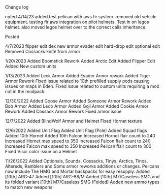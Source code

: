 Change log

noted 4/14/23
added test pelican with aws fir system.
removed old vehicle equipment.
testing fir aws integration on pilot helmets. Test in on legos helmet. also moved legos helmet over to the correct calls inheritance.

Posted

4/7/2023
flipper edit
dex new armor
evader edit
hard-drop edit
optional edit
Removed Cossacks knife from armor

1/20/2023
Added Boomstick Rework
Added Arctic Edit
Added Flipper Edit
Added New custom units

1/13/2023
Added Leek Armor
Added Evader Armor rework
Added Tiger Armor Rework
Fixed issue related to 10th prefilled supply pods causing issues on maps in Eden.
Fixed issue related to custom units requiring a mod not in the modpack.

12/30/2022
Added Goose Armor
Added Someone Armor Rework
Added Bob Armor
Added Ledo Armor
Added Goji Armor
Added Cookie Armor Rework
Added Cossack Armor Rework
Fixed armor issue

12/7/2022
Added BlindWolf Armor and Helmet
Fixed Hornet texture

12/6/2022
Added Unit Flag
Added Unit Flag (Pole)
Added Squad flags
Added 10th Hornet
Added 10th Falcon
Increased Hornet flair count to 240
Increased Hornet max speed to 350
Increased Falcon flair count to 240
Increased Falcon max speed to 350
Increased Pelican flair count to 300
Fixed Visor color issue on a Helmet

11/26/2022
Added Optionals, Sounds, Cossacks, Tinys, Arctics, Tinos, Altereds, Ramblers and Soms armor reworks additions or changes.
Pelicans now include The HMG and Mortar backpacks for easy resupply.
Added [10th] ARG-47
Added [10th] ARG-88/M
Added [10th] M7/Caseless SMG and its folded variant [10th] M7/Caseless SMG (Folded)
Added new ammo types to match new weapons